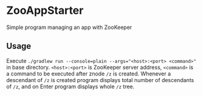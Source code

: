 # ZooAppStarter
Simple program managing an app with ZooKeeper

## Usage
Execute `./gradlew run --console=plain --args="<host>:<port> <command>"` in base directory.
`<host>:<port>` is ZooKeeper server address, `<command>` is a command to be executed after znode `/z` is created.
Whenever a descendant of `/z` is created program displays total number of descendants of `/z`, and on Enter program 
displays whole `/z` tree.